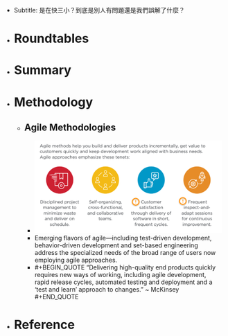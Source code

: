 - Subtitle: 是在快三小？到底是別人有問題還是我們誤解了什麼？
- # Roundtables
- # Summary
- # Methodology
	- ## Agile Methodologies
		- ![image.png](../assets/image_1683518520302_0.png)
		- Emerging flavors of agile—including test-driven development, behavior-driven development and set-based engineering address the specialized needs of the broad range of users now employing agile approaches.
		- #+BEGIN_QUOTE
		  “Delivering high-quality end products quickly requires new ways of working, including agile development, rapid release cycles, automated testing and deployment and a ‘test and learn’ approach to changes.”  ~ McKinsey
		  #+END_QUOTE
- # Reference